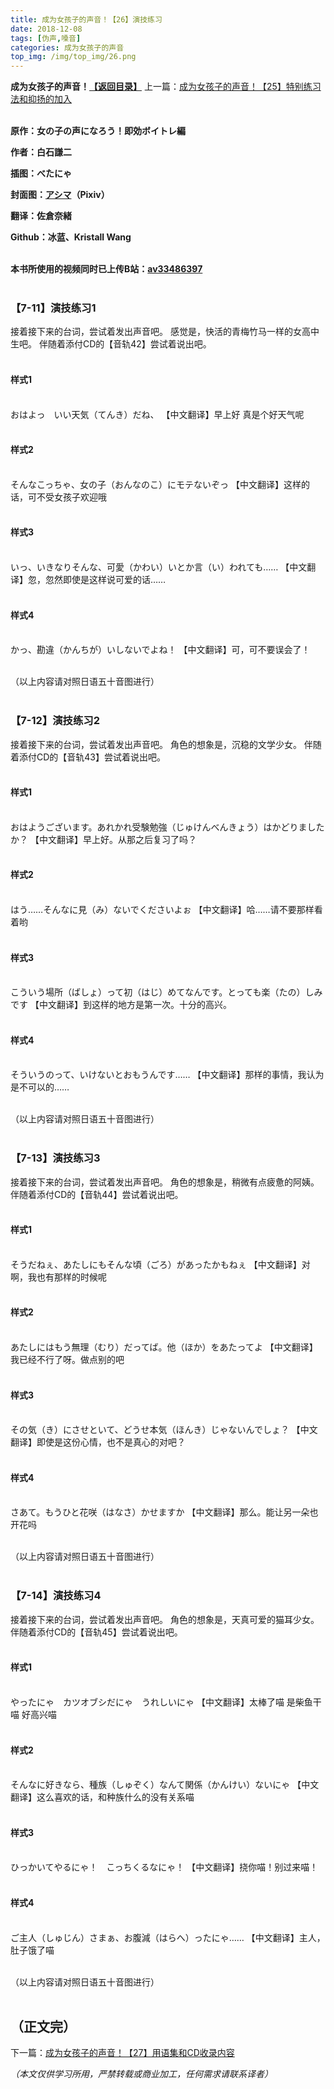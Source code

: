 ```yaml
---
title: 成为女孩子的声音！【26】演技练习
date: 2018-12-08
tags: [伪声,嗓音]
categories: 成为女孩子的声音
top_img: /img/top_img/26.png
---
```

**成为女孩子的声音！[【返回目录】](/成为女孩子的声音/README/)**
上一篇：[成为女孩子的声音！【25】特别练习法和抑扬的加入](/成为女孩子的声音/25/)<br><br>

**原作：女の子の声になろう！即効ボイトレ編**

**作者：白石謙二**   

**插图：べたにゃ**   

**封面图：[アシマ](https://www.pixiv.net/member.php?id=2642047
)（Pixiv）**

**翻译：佐倉奈緒**   

**Github：冰蓝、Kristall Wang** <br><br>

**本书所使用的视频同时已上传B站：[av33486397](https://www.bilibili.com/video/av33486397)**<br><br>

### 【7-11】演技练习1
接着接下来的台词，尝试着发出声音吧。
感觉是，快活的青梅竹马一样的女高中生吧。
伴随着添付CD的【音轨42】尝试着说出吧。<br><br>

#### 样式1<br><br>

おはよっ　いい天気（てんき）だね、
【中文翻译】早上好 真是个好天气呢<br><br>

#### 样式2<br><br>

そんなこっちゃ、女の子（おんなのこ）にモテないぞっ
【中文翻译】这样的话，可不受女孩子欢迎哦<br><br>

#### 样式3<br><br>

いっ、いきなりそんな、可愛（かわい）いとか言（い）われても……
【中文翻译】忽，忽然即使是这样说可爱的话……<br><br>

#### 样式4<br><br>

かっ、勘違（かんちが）いしないでよね！
【中文翻译】可，可不要误会了！<br><br>

（以上内容请对照日语五十音图进行）<br><br>

### 【7-12】演技练习2
接着接下来的台词，尝试着发出声音吧。
角色的想象是，沉稳的文学少女。
伴随着添付CD的【音轨43】尝试着说出吧。<br><br>

#### 样式1<br><br>

おはようございます。あれかれ受験勉強（じゅけんべんきょう）はかどりましたか？
【中文翻译】早上好。从那之后复习了吗？<br><br>

#### 样式2<br><br>

はう……そんなに見（み）ないでくださいよぉ
【中文翻译】哈……请不要那样看着哟<br><br>

#### 样式3<br><br>

こういう場所（ばしょ）って初（はじ）めてなんです。とっても楽（たの）しみです
【中文翻译】到这样的地方是第一次。十分的高兴。<br><br>

#### 样式4<br><br>

そういうのって、いけないとおもうんです……
【中文翻译】那样的事情，我认为是不可以的……<br><br>

（以上内容请对照日语五十音图进行）<br><br>

### 【7-13】演技练习3
接着接下来的台词，尝试着发出声音吧。
角色的想象是，稍微有点疲惫的阿姨。 
伴随着添付CD的【音轨44】尝试着说出吧。<br><br>

#### 样式1<br><br>

そうだねぇ、あたしにもそんな頃（ごろ）があったかもねぇ
【中文翻译】对啊，我也有那样的时候呢<br><br>

#### 样式2<br><br>

あたしにはもう無理（むり）だってば。他（ほか）をあたってよ
【中文翻译】我已经不行了呀。做点别的吧<br><br>

#### 样式3<br><br>

その気（き）にさせといて、どうせ本気（ほんき）じゃないんでしょ？
【中文翻译】即使是这份心情，也不是真心的对吧？<br><br>

#### 样式4<br><br>

さあて。もうひと花咲（はなさ）かせますか
【中文翻译】那么。能让另一朵也开花吗<br><br>

（以上内容请对照日语五十音图进行）<br><br>

### 【7-14】演技练习4
接着接下来的台词，尝试着发出声音吧。
角色的想象是，天真可爱的猫耳少女。
伴随着添付CD的【音轨45】尝试着说出吧。<br><br>

#### 样式1<br><br>

やったにゃ　カツオブシだにゃ　うれしいにゃ
【中文翻译】太棒了喵 是柴鱼干喵 好高兴喵<br><br>

#### 样式2<br><br>

そんなに好きなら、種族（しゅぞく）なんて関係（かんけい）ないにゃ
【中文翻译】这么喜欢的话，和种族什么的没有关系喵<br><br>

#### 样式3<br><br>

ひっかいてやるにゃ！　こっちくるなにゃ！
【中文翻译】挠你喵！别过来喵！<br><br>

#### 样式4<br><br>

ご主人（しゅじん）さまぁ、お腹減（はらへ）ったにゃ……
【中文翻译】主人，肚子饿了喵<br><br>

（以上内容请对照日语五十音图进行）<br><br>

## （正文完）

下一篇：[成为女孩子的声音！【27】用语集和CD收录内容](/成为女孩子的声音/27/)

*（本文仅供学习所用，严禁转载或商业加工，任何需求请联系译者）*